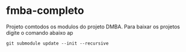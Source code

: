 # fmba-completo

Projeto comtodos os modulos do projeto DMBA. Para baixar os projetos digite o comando abaixo ap

    git submodule update --init --recursive

